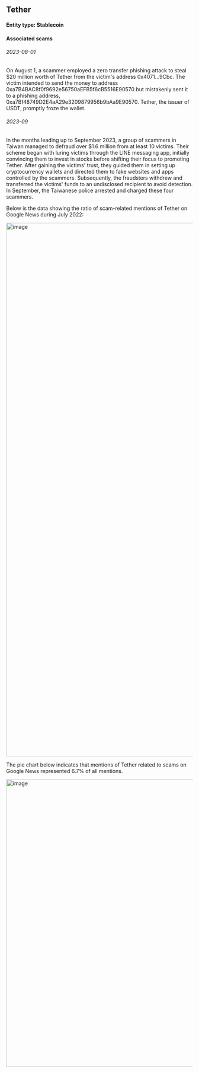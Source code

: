## Tether

#### Entity type: Stablecoin

#### Associated scams

###### 2023-08-01

On August 1, a scammer employed a zero transfer phishing attack to steal $20 million worth of Tether from the victim's address 0x4071...9Cbc. The victim intended to send the money to address 0xa7B4BAC8f0f9692e56750aEFB5f6cB5516E90570 but mistakenly sent it to a phishing address, 0xa7Bf48749D2E4aA29e3209879956b9bAa9E90570. Tether, the issuer of USDT, promptly froze the wallet.

###### 2023-09

In the months leading up to September 2023, a group of scammers in Taiwan managed to defraud over $1.6 million from at least 10 victims. Their scheme began with luring victims through the LINE messaging app, initially convincing them to invest in stocks before shifting their focus to promoting Tether. After gaining the victims' trust, they guided them in setting up cryptocurrency wallets and directed them to fake websites and apps controlled by the scammers. Subsequently, the fraudsters withdrew and transferred the victims' funds to an undisclosed recipient to avoid detection. In September, the Taiwanese police arrested and charged these four scammers.

Below is the data showing the ratio of scam-related mentions of Tether on Google News during July 2022:

<img width="1440" alt="image" src="https://github.com/1712n/crypto-scams-challenge/assets/81870539/510e0b68-4978-42cb-a4e7-e57514f79bc5">

The pie chart below indicates that mentions of Tether related to scams on Google News represented 6.7% of all mentions.

<img width="776" alt="image" src="https://github.com/1712n/crypto-scams-challenge/assets/81870539/389af1cf-6b60-4e8b-b236-9d18840bc531">
